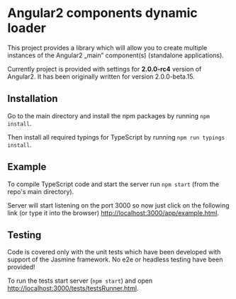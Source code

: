 # Angular2 components dynamic loader

This project provides a library which will allow you to create multiple instances of the Angular2 „main” component(s) (standalone applications).

Currently project is provided with settings for **2.0.0-rc4** version of Angular2. It has been originally written for version 2.0.0-beta.15.

## Installation
Go to the main directory and install the npm packages by running `npm install`.

Then install all required typings for TypeScript by running `npm run typings install`.

## Example
To compile TypeScript code and start the server run `npm start` (from the repo's main directory).

Server will start listening on the port 3000 so now just click on the following link (or type it into the browser)  [http://localhost:3000/app/example.html](http://localhost:3000/app/example.html). 

## Testing
Code is covered only with the unit tests which have been developed with support of the Jasmine framework.
No e2e or headless testing have been provided!

To run the tests start server (`npm start`) and open  [http://localhost:3000/tests/testsRunner.html](http://localhost:3000/tests/testsRunner.html).
